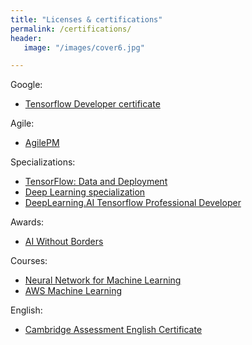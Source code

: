 ```yaml
---
title: "Licenses & certifications"
permalink: /certifications/
header:
   image: "/images/cover6.jpg"

---
```


Google:
  - [Tensorflow Developer certificate](https://alpharouk.github.io/google-certificate/)

Agile:
  - [AgilePM](https://www.credly.com/badges/6a2a4047-5419-4cf0-a64a-4bdaa3d19a32)

Specializations:
  - [TensorFlow: Data and Deployment](https://alpharouk.github.io/MLops/)
  - [Deep Learning specialization](https://alpharouk.github.io/DL-specialisazion/)
  - [DeepLearning.AI Tensorflow Professional Developer](https://alpharouk.github.io/TF-pro/)

Awards:
  - [AI Without Borders](https://alpharouk.github.io/AIWB/)
  
Courses:
  - [Neural Network for Machine Learning ](https://alpharouk.github.io/NN-for-ML/)
  - [AWS Machine Learning](https://alpharouk.github.io/AWS-ML/)
  
English:
  - [Cambridge Assessment English Certificate](https://alpharouk.github.io/eng-cert/)
